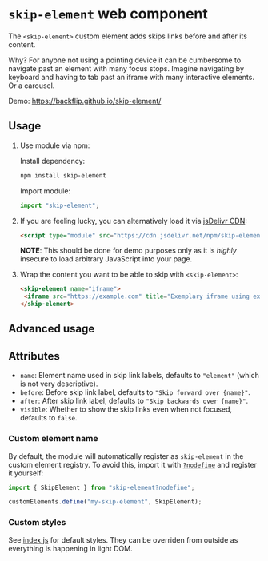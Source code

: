 # `skip-element` web component

The `<skip-element>` custom element adds skips links before and after its content.

Why? For anyone not using a pointing device it can be cumbersome to navigate past an element with many focus stops. Imagine navigating by keyboard and having to tab past an iframe with many interactive elements. Or a carousel.

Demo: https://backflip.github.io/skip-element/

## Usage

1. Use module via npm:

   Install dependency:

   ```sh
   npm install skip-element
   ```

   Import module:

   ```js
   import "skip-element";
   ```

2. If you are feeling lucky, you can alternatively load it via [jsDelivr CDN](https://www.jsdelivr.com):

   ```html
   <script type="module" src="https://cdn.jsdelivr.net/npm/skip-element@1.0.3"></script>
   ```

   **NOTE**: This should be done for demo purposes only as it is _highly_ insecure to load arbitrary JavaScript into your page.

3. Wrap the content you want to be able to skip with `<skip-element>`:

   ```html
   <skip-element name="iframe">
   	<iframe src="https://example.com" title="Exemplary iframe using example.com"></iframe>
   </skip-element>
   ```

## Advanced usage

## Attributes

- `name`: Element name used in skip link labels, defaults to `"element"` (which is not very descriptive).
- `before`: Before skip link label, defaults to `"Skip forward over {name}"`.
- `after`: After skip link label, defaults to `"Skip backwards over {name}"`.
- `visible`: Whether to show the skip links even when not focused, defaults to `false`.

### Custom element name

By default, the module will automatically register as `skip-element` in the custom element registry. To avoid this, import it with [`?nodefine`](https://www.zachleat.com/web/nodefine/) and register it yourself:

```js
import { SkipElement } from "skip-element?nodefine";

customElements.define("my-skip-element", SkipElement);
```

### Custom styles

See [index.js](https://github.com/backflip/skip-element/blob/main/index.js#L48-L68) for default styles. They can be overriden from outside as everything is happening in light DOM.

